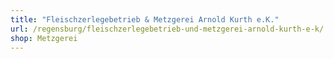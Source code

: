 ```yaml
---
title: "Fleischzerlegebetrieb & Metzgerei Arnold Kurth e.K."
url: /regensburg/fleischzerlegebetrieb-und-metzgerei-arnold-kurth-e-k/
shop: Metzgerei
---
```

